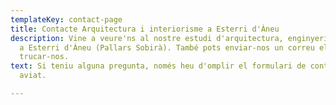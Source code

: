 ```yaml
---
templateKey: contact-page
title: Contacte Arquitectura i interiorisme a Esterri d'Àneu
description: Vine a veure'ns al nostre estudi d'arquitectura, enginyeria i interiorisme
  a Esterri d'Àneu (Pallars Sobirà). També pots enviar-nos un correu electrònic o
  trucar-nos.
text: Si teniu alguna pregunta, només heu d'omplir el formulari de contacte i us respondrem
  aviat.

---
```

